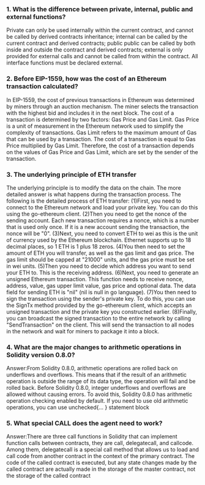 ### 1. What is the difference between private, internal, public and external functions?   
Private can only be used internally within the current contract, and cannot be called by derived contracts inheritance; internal can be called by the current contract and derived contracts; public public can be called by both inside and outside the contract and derived contracts; external is only provided for external calls and cannot be called from within the contract. All interface functions must be declared external.


### 2. Before EIP-1559, how was the cost of an Ethereum transaction calculated?
In EIP-1559, the cost of previous transactions in Ethereum was determined by miners through an auction mechanism. The miner selects the transaction with the highest bid and includes it in the next block. The cost of a transaction is determined by two factors: Gas Price and Gas Limit. Gas Price is a unit of measurement in the Ethereum network used to simplify the complexity of transactions. Gas Limit refers to the maximum amount of Gas that can be used by a transaction. The cost of a transaction is equal to Gas Price multiplied by Gas Limit. Therefore, the cost of a transaction depends on the values ​​of Gas Price and Gas Limit, which are set by the sender of the transaction.
### 3. The underlying principle of ETH transfer
The underlying principle is to modify the data on the chain. The more detailed answer is what happens during the transaction process. The following is the detailed process of ETH transfer:
(1)First, you need to connect to the Ethereum network and load your private key. You can do this using the go-ethereum client.
(2)Then you need to get the nonce of the sending account. Each new transaction requires a nonce, which is a number that is used only once. If it is a new account sending the transaction, the nonce will be "0".
(3)Next, you need to convert ETH to wei as this is the unit of currency used by the Ethereum blockchain. Ethernet supports up to 18 decimal places, so 1 ETH is 1 plus 18 zeros.
(4)You then need to set the amount of ETH you will transfer, as well as the gas limit and gas price. The gas limit should be capped at "21000" units, and the gas price must be set in wei units.
(5)Then you need to decide which address you want to send your ETH to. This is the receiving address.
(6)Next, you need to generate an unsigned Ethereum transaction. This function needs to receive nonce, address, value, gas upper limit value, gas price and optional data. The data field for sending ETH is "nil" (nil is null in go language).
(7)You then need to sign the transaction using the sender's private key. To do this, you can use the SignTx method provided by the go-ethereum client, which accepts an unsigned transaction and the private key you constructed earlier.
(8)Finally, you can broadcast the signed transaction to the entire network by calling "SendTransaction" on the client. This will send the transaction to all nodes in the network and wait for miners to package it into a block.
### 4. What are the major changes to arithmetic operations in Solidity version 0.8.0?
Answer:From Solidity 0.8.0, arithmetic operations are rolled back on underflows and overflows. This means that if the result of an arithmetic operation is outside the range of its data type, the operation will fail and be rolled back. Before Solidity 0.8.0, 
integer underflows and overflows are allowed without causing errors. To avoid this, Solidity 0.8.0 has arithmetic operation checking enabled by default. If you need to use old arithmetic operations, you can use unchecked{... } statement block
### 5. What special CALL does the agent need to work?
Answer:There are three call functions in Solidity that can implement function calls between contracts, they are call, delegatecall, and callcode. Among them, delegatecall is a special call method that allows us to load and call code from another contract in the context of the primary contract. The code of the called contract is executed, but any state changes made by the called contract are actually made in the storage of the master contract, not the storage of the called contract
